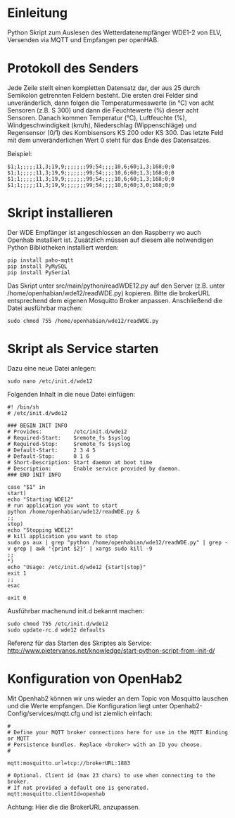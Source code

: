 # Einleitung

Python Skript zum Auslesen des Wetterdatenempfänger WDE1-2 von ELV, Versenden via MQTT und Empfangen per openHAB.

# Protokoll des Senders

Jede Zeile stellt einen kompletten Datensatz dar, der aus 25 durch Semikolon getrennten Feldern besteht. Die ersten drei Felder sind unveränderlich, dann folgen die Temperaturmesswerte (in °C) von acht Sensoren (z.B. S 300) und dann die Feuchtewerte (%) dieser acht Sensoren. Danach kommen Temperatur (°C), Luftfeuchte (%), Windgeschwindigkeit (km/h), Niederschlag (Wippenschläge) und Regensensor (0/1) des Kombisensors KS 200 oder KS 300. Das letzte Feld mit dem unveränderlichen Wert 0 steht für das Ende des Datensatzes.

Beispiel:

```
$1;1;;;;;11,3;19,9;;;;;;;99;54;;;;10,6;60;1,3;168;0;0
$1;1;;;;;11,3;19,9;;;;;;;99;54;;;;10,6;60;1,3;168;0;0
$1;1;;;;;11,3;19,9;;;;;;;99;54;;;;10,6;60;1,3;168;0;0
$1;1;;;;;11,3;19,9;;;;;;;99;54;;;;10,6;60;3,0;168;0;0
```

# Skript installieren

Der WDE Empfänger ist angeschlossen an den Raspberry wo auch Openhab installiert ist. Zusätzlich müssen auf diesem alle notwendigen Python Bibliotheken installiert werden:

```
pip install paho-mqtt
pip install PyMySQL
pip install PySerial
```

Das Skript unter src/main/python/readWDE12.py auf den Server (z.B. unter /home/openhabian/wde12/readWDE.py) kopieren. Bitte die brokerURL entsprechend dem eigenen Mosquitto Broker anpassen. Anschließend die Datei ausführbar machen:

```
sudo chmod 755 /home/openhabian/wde12/readWDE.py
```

# Skript als Service starten


Dazu eine neue Datei anlegen:
```
sudo nano /etc/init.d/wde12
```

Folgenden Inhalt in die neue Datei einfügen:
```
#! /bin/sh
# /etc/init.d/wde12

### BEGIN INIT INFO
# Provides:          /etc/init.d/wde12
# Required-Start:    $remote_fs $syslog
# Required-Stop:     $remote_fs $syslog
# Default-Start:     2 3 4 5
# Default-Stop:      0 1 6
# Short-Description: Start daemon at boot time
# Description:       Enable service provided by daemon.
### END INIT INFO
 
case "$1" in
start)
echo "Starting WDE12"
# run application you want to start
python /home/openhabian/wde12/readWDE.py &
;;
stop)
echo "Stopping WDE12"
# kill application you want to stop
sudo ps aux | grep "python /home/openhabian/wde12/readWDE.py" | grep -v grep | awk '{print $2}' | xargs sudo kill -9
;;
*)
echo "Usage: /etc/init.d/wde12 {start|stop}"
exit 1
;;
esac
 
exit 0
```

Ausführbar machenund init.d bekannt machen:
```
sudo chmod 755 /etc/init.d/wde12
sudo update-rc.d wde12 defaults
```

Referenz für das Starten des Skriptes als Service: http://www.pietervanos.net/knowledge/start-python-script-from-init-d/

# Konfiguration von OpenHab2

Mit Openhab2 können wir uns wieder an dem Topic von Mosquitto lauschen und die Werte empfangen. Die Konfiguration liegt unter Openhab2-Config/services/mqtt.cfg und ist ziemlich einfach:

```
#
# Define your MQTT broker connections here for use in the MQTT Binding or MQTT
# Persistence bundles. Replace <broker> with an ID you choose.
#
  
mqtt:mosquitto.url=tcp://brokerURL:1883
  
# Optional. Client id (max 23 chars) to use when connecting to the broker.
# If not provided a default one is generated.
mqtt:mosquitto.clientId=openhab
```

Achtung: Hier die die BrokerURL anzupassen.
